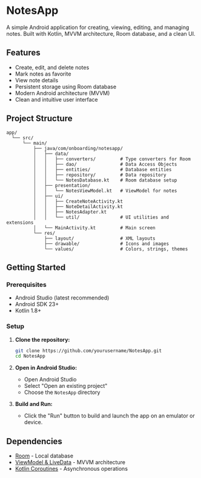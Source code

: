 # NotesApp

A simple Android application for creating, viewing, editing, and managing notes. Built with Kotlin, MVVM architecture, Room database, and a clean UI.

## Features

- Create, edit, and delete notes
- Mark notes as favorite
- View note details
- Persistent storage using Room database
- Modern Android architecture (MVVM)
- Clean and intuitive user interface

## Project Structure

```
app/
  └── src/
      └── main/
          ├── java/com/onboarding/notesapp/
          │   ├── data/
          │   │   ├── converters/         # Type converters for Room
          │   │   ├── dao/                # Data Access Objects
          │   │   ├── entities/           # Database entities
          │   │   ├── repository/         # Data repository
          │   │   └── NotesDatabase.kt    # Room database setup
          │   ├── presentation/
          │   │   └── NotesViewModel.kt   # ViewModel for notes
          │   ├── ui/
          │   │   ├── CreateNoteActivity.kt
          │   │   ├── NoteDetailActivity.kt
          │   │   ├── NotesAdapter.kt
          │   │   └── util/               # UI utilities and extensions
          │   └── MainActivity.kt         # Main screen
          └── res/
              ├── layout/                 # XML layouts
              ├── drawable/               # Icons and images
              └── values/                 # Colors, strings, themes
```

## Getting Started

### Prerequisites

- Android Studio (latest recommended)
- Android SDK 23+
- Kotlin 1.8+

### Setup

1. **Clone the repository:**
   ```sh
   git clone https://github.com/yourusername/NotesApp.git
   cd NotesApp
   ```

2. **Open in Android Studio:**
   - Open Android Studio
   - Select "Open an existing project"
   - Choose the `NotesApp` directory

3. **Build and Run:**
   - Click the "Run" button to build and launch the app on an emulator or device.

## Dependencies

- [Room](https://developer.android.com/jetpack/androidx/releases/room) - Local database
- [ViewModel & LiveData](https://developer.android.com/topic/libraries/architecture/viewmodel) - MVVM architecture
- [Kotlin Coroutines](https://kotlinlang.org/docs/coroutines-overview.html) - Asynchronous operations
